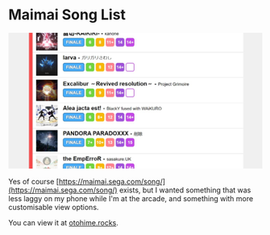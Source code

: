# Maimai Song List

<img src="example.jpg">

Yes of course [https://maimai.sega.com/song/](https://maimai.sega.com/song/) exists, but I wanted something that was less laggy on my phone while I'm at the arcade, and something with more customisable view options.

You can view it at [otohime.rocks](https://otohime.rocks).
